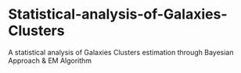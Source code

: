 # Statistical-analysis-of-Galaxies-Clusters
A statistical analysis of Galaxies Clusters estimation through Bayesian Approach &amp; EM Algorithm
